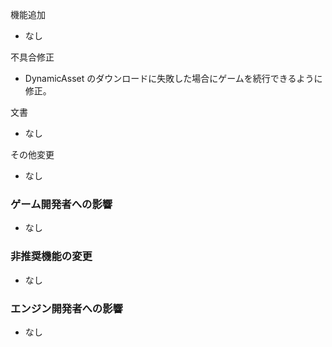 
機能追加
 * なし

不具合修正
 * DynamicAsset のダウンロードに失敗した場合にゲームを続行できるように修正。

文書
 * なし

その他変更
 * なし

### ゲーム開発者への影響
 * なし

### 非推奨機能の変更
 * なし

### エンジン開発者への影響
 * なし
